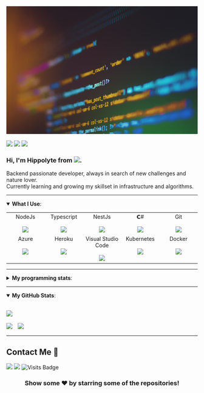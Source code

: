 <img src="https://github.com/Nerwin/nerwin/blob/master/img/banner.jpg">

[<img src="https://img.shields.io/badge/Developer-Backend-yellow?style=for-the-badge" />](_blank) [<img src = "https://img.shields.io/badge/Os-MacOS-blue?style=for-the-badge&logo=apple&logoColor=white">](_blank)  [<img src ="https://img.shields.io/badge/Stack-Node.Js-42b883?style=for-the-badge&logo=node.js&logoColor=white">](_blank)  


<h3 align=“center”>
	Hi, I'm Hippolyte from <img src="https://raw.githubusercontent.com/hjnilsson/country-flags/master/svg/fr.svg" width=25>.
	
</h3>

   Backend passionate developer, always in search of new challenges and nature lover.  
   Currently learning and growing my skillset in infrastructure and algorithms.
	

---
<details open>
 <summary><b>What I Use</b>: </summary>

<table>
  <tbody>
    <tr valign="top">
        <td width="20%" align="center">
          <span>NodeJs</span><br /><br />
          <img height="64px" src="https://cdn.svgporn.com/logos/nodejs.svg" />
        </td>
        <td width="20%" align="center">
          <span>Typescript</span><br /><br />
          <img height="64px" src="https://cdn.worldvectorlogo.com/logos/typescript.svg" />
        </td>
        <td width="20%" align="center">
            <span>NestJs</span><br /><br />
            <img height="64px" src="https://cdn.svgporn.com/logos/nestjs.svg" />
        </td>
        <td width="20%" align="center">
            <span>𝗖#</span><br /><br />
            <img height="64px" src="https://cdn.svgporn.com/logos/c-sharp.svg" />
        </td>
        <td width="20%" align="center">
            <span>Git</span><br /><br />
            <img height="64px" src="https://cdn.svgporn.com/logos/git-icon.svg" />
        </td>
    </tr>
    <tr valign="top">
        <td width="20%" align="center">
            <span>Azure</span><br /><br />
            <img height="64px" src="https://cdn.svgporn.com/logos/azure.svg" />
        </td>
        <td width="20%" align="center">
            <span>Heroku</span><br /><br />
            <img height="64px" src="https://cdn.svgporn.com/logos/heroku.svg" />
        </td>
        <td width="20%" align="center">
        <span>Visual Studio Code</span><br /><br />
        <img height="64px" src="https://cdn.svgporn.com/logos/visual-studio-code.svg" />
      </td>
        <td width="20%" align="center">
        <span>Kubernetes</span><br /><br />
        <img height="64px" src="https://cdn.svgporn.com/logos/kubernetes.svg" />
      </td>
        <td width="20%" align="center">
        <span>Docker</span><br /><br />
        <img height="64px" src="https://cdn.svgporn.com/logos/docker.svg" />
      </td>
    </tr>
  </tbody>
</table>

</details>

---

<details> 
 <summary><b>My programming stats</b>: </summary>
<br>

<!--START_SECTION:waka-->
```text
TypeScript   20 hrs 39 mins  ███████████░░░░░░░░░░░░░░   43.47 % 
JavaScript   8 hrs 4 mins    ████▒░░░░░░░░░░░░░░░░░░░░   16.99 % 
YAML         5 hrs 24 mins   ███░░░░░░░░░░░░░░░░░░░░░░   11.39 % 
JSON         4 hrs 29 mins   ██▒░░░░░░░░░░░░░░░░░░░░░░   09.44 % 
Markdown     3 hrs 26 mins   █▓░░░░░░░░░░░░░░░░░░░░░░░   07.24 % 
```
<!--END_SECTION:waka-->

</details>

---

<details open>
 <summary><b>My GitHub Stats</b>: </summary>

<br>

<p align = "left">
	<img style="vertical-align:left" src="https://github-readme-stats.vercel.app/api?username=nerwin&count_private=true&show_icons=true&theme=tokyonight&hide=contribs,prs&hide_title=true" />
</p>
<p align = "left">
	<img src="https://github-readme-stats.vercel.app/api/wakatime?username=nerwin&theme=tokyonight" />
	<img hspace="10" src="https://github-readme-stats.vercel.app/api/top-langs/?username=nerwin&layout=compact&theme=tokyonight&hide=css,php,html" />
</p>

</details>

---

##  Contact Me :speech_balloon:

[<img src="https://img.shields.io/badge/HLacroix-%230077B5.svg?&style=for-the-badge&logo=linkedin&logoColor=white" />](https://www.linkedin.com/in/hippolyte-lacroix/) [<img src="https://img.shields.io/badge/Nerwin-yellow.svg?style=for-the-badge&logo=github&logoColor=white" />](https://github.com/Nerwin/)  ![Visits Badge](https://badges.pufler.dev/visits/Nerwin/nerwin?style=for-the-badge )   

<div align="center">

### Show some ❤️ by starring some of the repositories!

</div>
